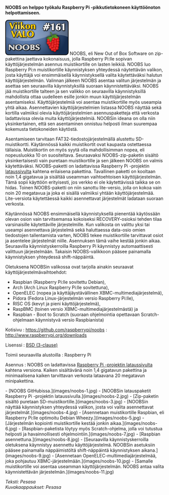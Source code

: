 <!--
Title: 4x05 NOOBS - Viikon VALO #161
Date: 2014/01/26
Pageimage: valo161-noobs.png
Tags: Raspberry Pi,Käyttöjärjestelmä
-->

**NOOBS on helppo työkalu Raspberry Pi -pikkutietokoneen käyttöönoton
helpottamiseen.**

![](images/valo161-noobs.png "fig:valo161-noobs.png") NOOBS, eli New Out of Box
Software on zip-pakettina jaettava kokonaisuus, jolla Raspberry Pi:lle
sopivan käyttöjärjestelmän asennus muistikortille on lasten leikkiä.
NOOBS luo Raspberry Pi:n muistikortille käynnistyksen yhteydessä
näytettävän valikon, josta käyttäjä voi ensimmäisellä käynnistyksellä
valita käytettäväksi halutun käyttöjärjestelmän. Valinnan jälkeen NOOBS
asentaa valitun järjestelmän ja asettaa sen seuraavilla käynnistyksillä
suoraan käynnistettäväksi. NOOBS jää muistikortille talteen ja sen
valikko on seuraavilla käynnistyksillä mahdollista ottaa uudelleen
esille jonkin muun käyttöjärjestelmän asentamiseksi. Käyttöjärjestelmiä
voi asentaa muistikortille myös useampia yhtä aikaa. Asennettavien
käyttöjärjestelmien listassa NOOBS näyttää sekä kortilla valmiiksi
olevia käyttöjärjestelmien asennuspaketteja että verkosta ladattavissa
olevia muita käyttöjärjestelmiä. NOOBSin ideana on olla niin
yksinkertainen, että sen asentaminen onnistuu helposti ilman suurempaa
kokemusta tietokoneiden käytöstä.

Asentamiseen tarvitaan FAT32-tiedostojärjestelmällä alustettu
SD-muistikortti. Käytännössä kaikki muistikortit ovat kaupasta
ostettaessa tällaisia. Muistikortin on myös syytä olla mahdollisimman
nopea, eli nopeusluokka 10 on suositeltava. Seuraavaksi
NOOBS-zip-paketin sisältö yksinkertaisesti vain puretaan muistikortille
ja sen jälkeen NOOBS on valmis käytettäväksi. NOOBS-paketti on
ladattavissa Raspberry Pi -projektin
[lataussivulta](http://www.raspberrypi.org/downloads) kahtena erilaisena
pakettina. Tavallinen paketti on kooltaan noin 1,4 gigatavua ja sisältää
useamman vaihtoehtoisen käyttöjärjestelmän. Tämä sopii käyttöön
erityisesti, jos verkko ei ole käytettävissä taikka se on hidas. Toinen
NOOBS-paketti on niin sanottu lite-versio, jolla on kokoa vain noin 20
megatavua ja joka ei sisällä valmiiksi yhtään käyttöjärjestelmää.
Lite-versiota käytettäessä kaikki asennettavat järjestelmät ladataan
suoraan verkosta.

Käytännössä NOOBS ensimmäisellä käynnistyksellä pienentää käytössään
olevan osion vain tarvitsemansa kokoiseksi RECOVERY-osioksi tehden tilaa
varsinaisille käytettäville järjestelmille. Kun valikosta on valittu
yksi tai useampi asennettava järjestelmä sekä haluttaessa data-osio
omien tiedostojen tallentamista varten, NOOBS tekee muistikortille
tarvittavat osiot ja asentelee järjestelmät niille. Asennuksen tämä
vaihe kestää jonkin aikaa. Seuraavilla käynnistyskerroilla Raspberry Pi
käynnistyy automaattisesti valittuun järjestelmään. Takaisin
NOOBS-valikkoon pääsee painamalla käynnistyksen yhteydessä
shift-näppäintä.

Oletuksena NOOBSin valikossa ovat tarjolla ainakin seuraavat
käyttöjärjestelmävaihtoehdot:

-   Raspbian (Raspberry Pi:lle sovitettu Debian),
-   Arch (Arch Linux Raspberry Pi:lle sovitettuna),
-   OpenELEC (nopea ja käyttäjäystävällinen XBMC-multimediajärjestelmä),
-   Pidora (Fedora Linux-järjestelmän versio Raspberry Pi:lle),
-   RISC OS (kevyt ja pieni käyttöjärjestelmä),
-   RaspBMC (toinen versio XBMC-multimediajärjestelmästä) ja
-   Raspbian - Boot to Scratch (suoraan ohjelmointia opettavaan
    Scratch-ohjelmaan käynnistyvä versio Raspbianista)

Kotisivu
:   <https://github.com/raspberrypi/noobs>
:   <http://www.raspberrypi.org/downloads>

Lisenssi
:   [BSD (3-clause)](http://opensource.org/licenses/BSD-3-Clause)

Toimii seuraavilla alustoilla
:   Raspberry Pi

Asennus
:   NOOBS on ladattavissa [Raspberry Pi -projektin
    lataussivulta](http://www.raspberrypi.org/downloads) kahtena
    versiona. Kaiken sisältävänä noin 1,4 gigatavun pakettina ja
    minimaalisena kaiken tarvittavan verkosta lataavana 20 megatavun
    minipakettina.

<div class="psgallery" markdown="1">
-   [NOOBS GitHubissa.](images/noobs-1.jpg)
-   [NOOBSin latauspaketit Raspberry Pi -projektin
    lataussivulla.](images/noobs-2.jpg)
-   [Zip-paketin sisältö puretaan
    SD-muistikortille.](images/noobs-3.jpg)
-   [NOOBSin näyttää käynnistyksen yhteydessä valikon, josta voi valita
    asennettavat järjestelmät.](images/noobs-4.jpg)
-   [Asennetaan muistikortille Raspbian, eli Raspberry Pi:lle optimoitu
    Debian Wheezy.](images/noobs-5.jpg)
-   [Järjestelmän kopiointi muistikortille kestää jonkin
    aikaa.](images/noobs-6.jpg)
-   [Raspbian-paketista löytyy myös Scratch-ohjelma, jolla voi tutustua
    helposti ja havainnollisesti ohjelmointiin.](images/noobs-7.jpg)
-   [Raspbian asennettuna.](images/noobs-8.jpg)
-   [Seuraavilla käynnistyskerroilla oletuksena käynnistyy asennettu
    käyttöjärjestelmä. NOOBSin asetuksiin pääsee painamalla
    näppäimistöltä shift-näppäintä käynnistyksen
    aikana.](images/noobs-9.jpg)
-   [Asennetaan OpenELEC-multimediajärjestelmää, joka pohjautuu
    XBMC-järjestelmään.](images/noobs-10.jpg)
-   [Samalle muistikortille voi asentaa useamman käyttöjärjestelmän.
    NOOBS antaa valita käynnistettävän
    järjestelmän.](images/noobs-11.jpg)
</div>

*Teksti: Pesasa* <br />
*Kuvakaappaukset: Pesasa*

